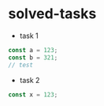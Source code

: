 # solved-tasks
* task 1
```javascript
const a = 123;
const b = 321;
// test
```
* task 2
```javascript
const x = 123;
```